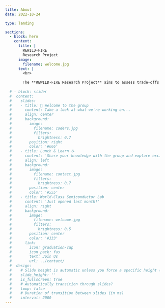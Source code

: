 ```yaml
---
title: About
date: 2022-10-24

type: landing

sections:
  - block: hero
    content:
      title: |
        REWILD-FIRE
        Research Project
      image:
        filename: welcome.jpg
      text: |
        <br>
        
        The **REWILD-FIRE Research Project** aims to assess trade-offs between increased biomass carbon and potential carbon losses from wildfire emissions and compare choices regarding the spatial planning of reforestation and proforestation throughout the Italian Alps.
    
  # - block: slider
  #  content:
  #    slides:
  #    - title: 👋 Welcome to the group
  #      content: Take a look at what we're working on...
  #      align: center
  #      background:
  #        image:
  #          filename: coders.jpg
  #          filters:
  #            brightness: 0.7
  #        position: right
  #        color: '#666'
  #    - title: Lunch & Learn ☕️
  #      content: 'Share your knowledge with the group and explore exciting new topics together!'
  #      align: left
  #      background:
  #        image:
  #          filename: contact.jpg
  #          filters:
  #            brightness: 0.7
  #        position: center
  #        color: '#555'
  #    - title: World-Class Semiconductor Lab
  #      content: 'Just opened last month!'
  #      align: right
  #      background:
  #        image:
  #          filename: welcome.jpg
  #          filters:
  #            brightness: 0.5
  #        position: center
  #        color: '#333'
  #      link:
  #        icon: graduation-cap
  #        icon_pack: fas
  #        text: Join Us
  #        url: ../contact/
  #  design:
  #    # Slide height is automatic unless you force a specific height (e.g. '400px')
  #    slide_height: ''
  #    is_fullscreen: true
  #    # Automatically transition through slides?
  #    loop: false
  #    # Duration of transition between slides (in ms)
  #    interval: 2000
---
```

